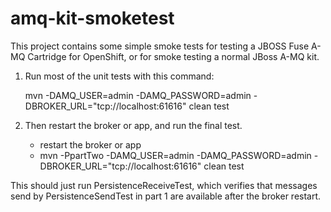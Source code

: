 amq-kit-smoketest
=================

This project contains some simple smoke tests for testing a JBOSS Fuse A-MQ Cartridge for OpenShift, or for
smoke testing a normal JBoss A-MQ kit.

1. Run most of the unit tests with this command:

    mvn -DAMQ_USER=admin -DAMQ_PASSWORD=admin -DBROKER_URL="tcp://localhost:61616" clean test

2. Then restart the broker or app, and run the final test.

   - restart the broker or app
   - mvn -PpartTwo -DAMQ_USER=admin -DAMQ_PASSWORD=admin -DBROKER_URL="tcp://localhost:61616" clean test
   
This should just run PersistenceReceiveTest, which verifies that messages send by PersistenceSendTest in part 1 are
available after the broker restart.

